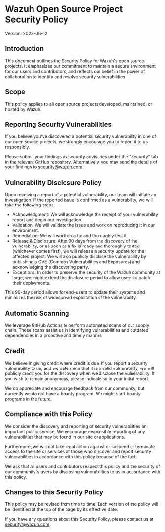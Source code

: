 # Wazuh Open Source Project Security Policy

Version: 2023-06-12

## Introduction
This document outlines the Security Policy for Wazuh's open source projects. It emphasizes our commitment to maintain a secure environment for our users and contributors, and reflects our belief in the power of collaboration to identify and resolve security vulnerabilities.

## Scope
This policy applies to all open source projects developed, maintained, or hosted by Wazuh.

## Reporting Security Vulnerabilities
If you believe you've discovered a potential security vulnerability in one of our open source projects, we strongly encourage you to report it to us responsibly.

Please submit your findings as security advisories under the "Security" tab in the relevant GitHub repository. Alternatively, you may send the details of your findings to [security@wazuh.com](mailto:security@wazuh.com).

## Vulnerability Disclosure Policy
Upon receiving a report of a potential vulnerability, our team will initiate an investigation. If the reported issue is confirmed as a vulnerability, we will take the following steps:

- Acknowledgment: We will acknowledge the receipt of your vulnerability report and begin our investigation.
- Validation: We will validate the issue and work on reproducing it in our environment.
- Remediation: We will work on a fix and thoroughly test it
- Release & Disclosure: After 90 days from the discovery of the vulnerability, or as soon as a fix is ready and thoroughly tested (whichever comes first), we will release a security update for the affected project. We will also publicly disclose the vulnerability by publishing a CVE (Common Vulnerabilities and Exposures) and acknowledging the discovering party.
- Exceptions: In order to preserve the security of the Wazuh community at large, we might extend the disclosure period to allow users to patch their deployments.

This 90-day period allows for end-users to update their systems and minimizes the risk of widespread exploitation of the vulnerability.

## Automatic Scanning
We leverage GitHub Actions to perform automated scans of our supply chain. These scans assist us in identifying vulnerabilities and outdated dependencies in a proactive and timely manner.

## Credit
We believe in giving credit where credit is due. If you report a security vulnerability to us, and we determine that it is a valid vulnerability, we will publicly credit you for the discovery when we disclose the vulnerability. If you wish to remain anonymous, please indicate so in your initial report.

We do appreciate and encourage feedback from our community, but currently we do not have a bounty program. We might start bounty programs in the future.

## Compliance with this Policy
We consider the discovery and reporting of security vulnerabilities an important public service. We encourage responsible reporting of any vulnerabilities that may be found in our site or applications.

Furthermore, we will not take legal action against or suspend or terminate access to the site or services of those who discover and report security vulnerabilities in accordance with this policy because of the fact.

We ask that all users and contributors respect this policy and the security of our community's users by disclosing vulnerabilities to us in accordance with this policy.

## Changes to this Security Policy
This policy may be revised from time to time. Each version of the policy will be identified at the top of the page by its effective date.

If you have any questions about this Security Policy, please contact us at [security@wazuh.com](mailto:security@wazuh.com).